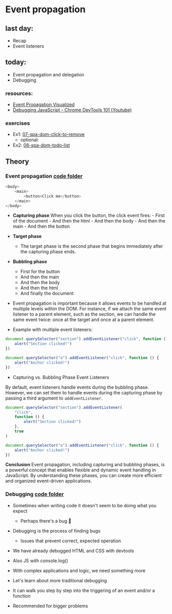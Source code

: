# Event propagation

## last day:

- Recap
- Event listeners

## today:

- Event propagation and delegation
- Debugging

### resources:

- [Event Propagation Visualized](https://codepen.io/finfin/pen/zYrMBob)
- [Debugging JavaScript - Chrome DevTools 101 (Youtube)](https://www.youtube.com/watch?v=H0XScE08hy8)

### exercises

- Ex1: [07-spa-dom-click-to-remove](https://classroom.github.com/a/zKm6aaXn)
    - optional:
- Ex2: [08-spa-dom-todo-list](https://classroom.github.com/a/q_1pJscy)

## Theory

### Event propagation [code folder](./event-propagation/)

```js
<body>
	<main>
		<button>Click me</button>
	</main>
</body>
```

- **Capturing phase**
  When you click the button, the click event fires: - First of the document - And then the html - And then the body - And then the main - And then the button

- **Target phase**

  - The target phase is the second phase that begins immediately after the capturing phase ends.

- **Bubbling phase**

  - First for the button
  - And then the main
  - And then the body
  - And then the html
  - And finally the document

- Event propagation is important because it allows events to be handled at multiple levels within the DOM. For instance, if we attach the same event listener to a parent element, such as the section, we can handle the same event twice: once at the target and once at a parent element.

- Example with multiple event listeners:

```js
document.querySelector("section").addEventListener("click", function () {
	alert("Section clicked!")
})

document.querySelector("a").addEventListener("click", function () {
	alert("Anchor clicked!")
})
```

- Capturing vs. Bubbling Phase Event Listeners

By default, event listeners handle events during the bubbling phase. However, we can set them to handle events during the capturing phase by passing a third argument to `addEventListener`.

```js
document.querySelector("section").addEventListener(
	"click",
	function () {
		alert("Section clicked!")
	},
	true
)

document.querySelector("a").addEventListener("click", function () {
	alert("Anchor clicked!")
})
```

**Conclusion**
Event propagation, including capturing and bubbling phases, is a powerful concept that enables flexible and dynamic event handling in JavaScript. By understanding these phases, you can create more efficient and organized event-driven applications.


### Debugging [code folder](./debugging/)

- Sometimes when writing code it doesn't seem to be doing what you expect
    - Perhaps there's a bug 🐛

- Debugging is the process of finding bugs
    - Issues that prevent correct, expected operation

- We have already debugged HTML and CSS with devtools
- Also JS with console.log()
- With complex applications and logic, we need something more
- Let's learn about more traditional debugging

- It can walk you step by step into the triggering of an event and/or a function
- Recommended for bigger problems
